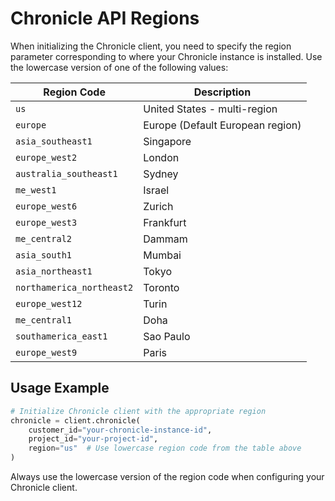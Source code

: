 # Chronicle API Regions

When initializing the Chronicle client, you need to specify the region parameter corresponding to where your Chronicle instance is installed. Use the lowercase version of one of the following values:

| Region Code | Description |
|-------------|-------------|
| `us` | United States - multi-region |
| `europe` | Europe (Default European region) |
| `asia_southeast1` | Singapore |
| `europe_west2` | London |
| `australia_southeast1` | Sydney |
| `me_west1` | Israel |
| `europe_west6` | Zurich |
| `europe_west3` | Frankfurt |
| `me_central2` | Dammam |
| `asia_south1` | Mumbai |
| `asia_northeast1` | Tokyo |
| `northamerica_northeast2` | Toronto |
| `europe_west12` | Turin |
| `me_central1` | Doha |
| `southamerica_east1` | Sao Paulo |
| `europe_west9` | Paris |

## Usage Example

```python
# Initialize Chronicle client with the appropriate region
chronicle = client.chronicle(
    customer_id="your-chronicle-instance-id",
    project_id="your-project-id",
    region="us"  # Use lowercase region code from the table above
)
```

Always use the lowercase version of the region code when configuring your Chronicle client.
